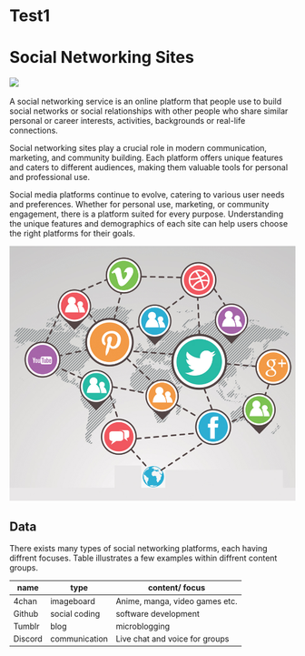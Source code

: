 # Test1


# Social Networking Sites 
<img src=https://cdn.educba.com/academy/wp-content/uploads/2020/01/What-is-Social-Networking.jpg width= 500>


A social networking service is an online platform that people use to build social networks or social relationships with other people who share similar personal or career interests, activities, backgrounds or real-life connections.

Social networking sites play a crucial role in modern communication, marketing, and community building. Each platform offers unique features and caters to different audiences, making them valuable tools for personal and professional use. 

Social media platforms continue to evolve, catering to various user needs and preferences. Whether for personal use, marketing, or community engagement, there is a platform suited for every purpose. Understanding the unique features and demographics of each site can help users choose the right platforms for their goals.

![image](R.jpg)

## Data

There exists many types of social networking platforms, each having diffrent focuses. Table illustrates a few examples within diffrent content groups.

| name  | type | content/ focus |
|------| ------| ------ |
| 4chan | imageboard | Anime, manga, video games etc. |
| Github | social coding | software development |
| Tumblr | blog | microblogging |
| Discord | communication | Live chat and voice for groups |


